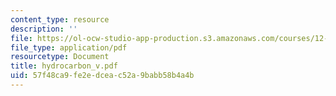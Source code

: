 ```yaml
---
content_type: resource
description: ''
file: https://ol-ocw-studio-app-production.s3.amazonaws.com/courses/12-000-solving-complex-problems-fall-2003/57f48ca9fe2edceac52a9babb58b4a4b_hydrocarbon_v.pdf
file_type: application/pdf
resourcetype: Document
title: hydrocarbon_v.pdf
uid: 57f48ca9-fe2e-dcea-c52a-9babb58b4a4b
---
```

